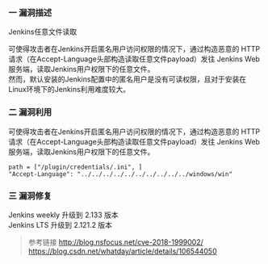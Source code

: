 ### 一 漏洞描述
Jenkins任意文件读取

可使得攻击者在Jenkins开启匿名用户访问权限的情况下，通过构造恶意的 HTTP 请求（在Accept-Language头部构造读取任意文件payload）发往 Jenkins Web 服务端，读取Jenkins用户权限下的任意文件。  
然而，默认安装的Jenkins配置中的匿名用户是没有可读权限，且对于安装在Linux环境下的Jenkins利用难度较大。

### 二 漏洞利用
可使得攻击者在Jenkins开启匿名用户访问权限的情况下，通过构造恶意的 HTTP 请求（在Accept-Language头部构造读取任意文件payload）发往 Jenkins Web 服务端，读取Jenkins用户权限下的任意文件。

```angular2html
path = ["/plugin/credentials/.ini", ]
"Accept-Language": "../../../../../../../../../../windows/win"
```

### 三 漏洞修复
Jenkins weekly 升级到 2.133 版本  
Jenkins LTS 升级到 2.121.2 版本

> 参考链接
> http://blog.nsfocus.net/cve-2018-1999002/
> https://blog.csdn.net/whatday/article/details/106544050
